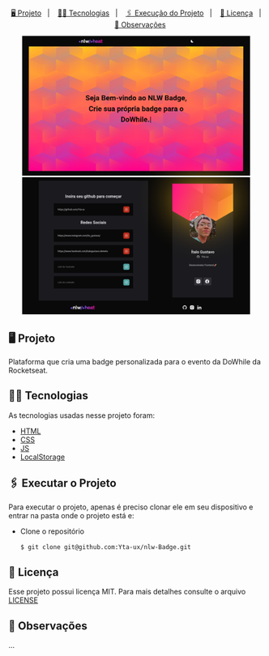 <p align="center">
      <a href="#-projeto">🖥 Projeto</a>&nbsp;&nbsp;&nbsp;|&nbsp;&nbsp;&nbsp;
      <a href="#-tecnologias">👨‍💻 Tecnologias</a>&nbsp;&nbsp;&nbsp;|&nbsp;&nbsp;&nbsp;
      <a href="#-executar-o-projeto">🖇 Execução do Projeto</a>&nbsp;&nbsp;&nbsp;|&nbsp;&nbsp;&nbsp;
      <a href="#-licença">📃 Licença</a>&nbsp;&nbsp;&nbsp;|&nbsp;&nbsp;&nbsp;
      <a href="#-observações">📌 Observações</a>
</p>

<div align="center">
      <img src=".github/home.png" width="450px"/>
      <img src=".github/generator.png" width="450px"/>
</div>
  

  ## 🖥 Projeto
Plataforma que cria uma badge personalizada para o evento da DoWhile da Rocketseat.

  ## 👨‍💻 Tecnologias
  As tecnologias usadas nesse projeto foram:
  - [HTML](https://developer.mozilla.org/en-US/docs/Web/HTML)
  - [CSS](https://developer.mozilla.org/en-US/docs/Web/CSS)
  - [JS](https://developer.mozilla.org/en-US/docs/Web/JavaScript)
  - [LocalStorage](https://developer.mozilla.org/en-US/docs/Web/API/Window/localStorage)

  ## 🖇 Executar o Projeto
  Para executar o projeto, apenas é preciso clonar ele em seu dispositivo e entrar na pasta onde o projeto está e:

  - Clone o repositório
    
    
      ```bash
      $ git clone git@github.com:Yta-ux/nlw-Badge.git
      ```
  ##  📃 Licença
  Esse projeto possui licença MIT. Para mais detalhes consulte o arquivo [LICENSE](LICENSE.md)

  ## 📌 Observações
  ...
